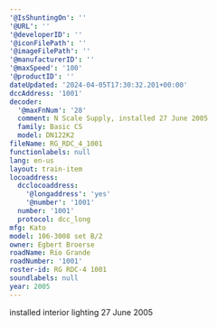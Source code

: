 ```yaml
---
'@IsShuntingOn': ''
'@URL': ''
'@developerID': ''
'@iconFilePath': ''
'@imageFilePath': ''
'@manufacturerID': ''
'@maxSpeed': '100'
'@productID': ''
dateUpdated: '2024-04-05T17:30:32.201+00:00'
dccAddress: '1001'
decoder:
  '@maxFnNum': '28'
  comment: N Scale Supply, installed 27 June 2005
  family: Basic CS
  model: DN122K2
fileName: RG_RDC_4_1001
functionlabels: null
lang: en-us
layout: train-item
locoaddress:
  dcclocoaddress:
    '@longaddress': 'yes'
    '@number': '1001'
  number: '1001'
  protocol: dcc_long
mfg: Kato
model: 106-3008 set B/2
owner: Egbert Broerse
roadName: Rio Grande
roadNumber: '1001'
roster-id: RG RDC-4 1001
soundlabels: null
year: 2005
---
```

installed interior lighting 27 June 2005

